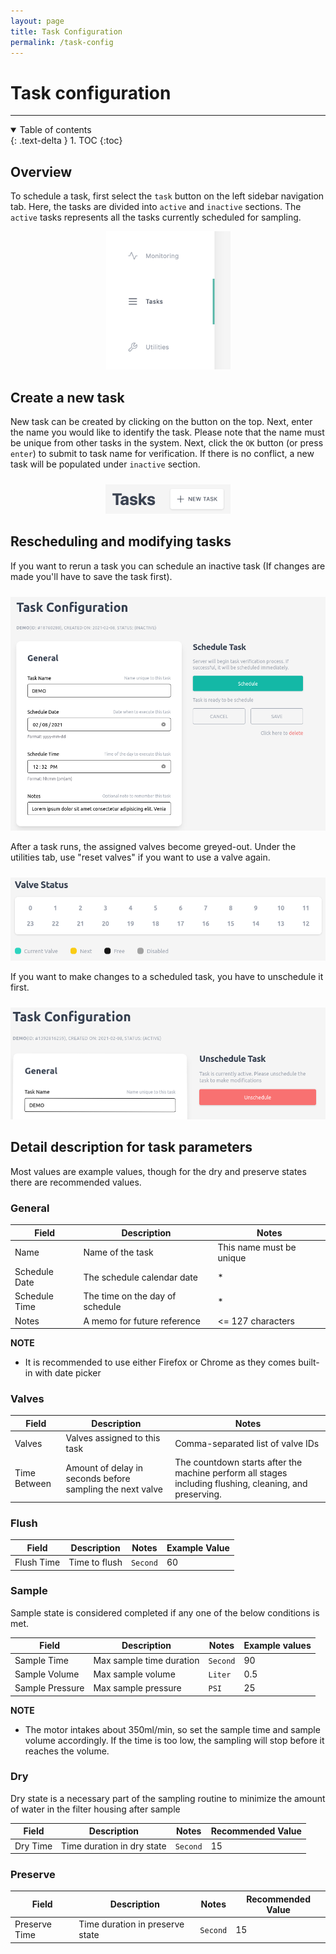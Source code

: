 ```yaml
---
layout: page
title: Task Configuration
permalink: /task-config
---
```


# **Task configuration**

----

<details open markdown="block">
  <summary>
    Table of contents
  </summary>
  {: .text-delta }
1. TOC
{:toc}
</details>

## Overview

To schedule a task, first select the `task` button on the left sidebar navigation tab. Here, the tasks are divided into `active` and `inactive` sections. The `active` tasks represents all the tasks currently scheduled for sampling.

<div align="center">
    <img src="images/task_sidebar.png" width="200px">
</div>

## Create a new task

New task can be created by clicking on the button on the top. Next, enter the name you would like to identify the task. Please note that the name must be unique from other tasks in the system. Next, click the `OK` button (or press `enter`) to submit to task name for verification. If there is no conflict, a new task will be populated under `inactive` section.

<div align="center" style="margin-top: 24px">
    <img src="images/new_task_button.png" width="200px">
</div>

## Rescheduling and modifying tasks

If you want to rerun a task you can schedule an inactive task (If changes are made you'll have to save the task first).

<div align="center" style="margin-top: 24px"> 
    <img src="images/schedule_task.png" alt="Scheduling inactive task">
</div>

 After a task runs, the assigned valves become greyed-out. Under the utilities tab, use "reset valves" if you want to use a valve again.

<div align="center" style="margin-top: 24px"> 
    <img src="images/valve_status.png" alt="Valve status monitoring">
</div>

If you want to make changes to a scheduled task, you have to unschedule it first.

<div align="center" style="margin-top: 24px">
    <img src="images/unschedule_task.png" alt="Scheduling inactive task">
</div>

## Detail description for task parameters

Most values are example values, though for the dry and preserve states there are recommended values.

### General

| Field         | Description                     | Notes                    |
| ------------- | ------------------------------- | ------------------------ |
| Name          | Name of the task                | This name must be unique |
| Schedule Date | The schedule calendar date      | *                        |
| Schedule Time | The time on the day of schedule | *                        |
| Notes         | A memo for future reference     | <= 127 characters        |

**NOTE**

* It is recommended to use either Firefox or Chrome as they comes built-in with date picker

### Valves

| Field        | Description                                               | Notes                                                                                                  |
| ------------ | --------------------------------------------------------- | ------------------------------------------------------------------------------------------------------ |
| Valves       | Valves assigned to this task                              | Comma-separated list of valve IDs                                                                      |
| Time Between | Amount of delay in seconds before sampling the next valve | The countdown starts after the machine perform all stages including flushing, cleaning, and preserving. |

### Flush

| Field      | Description   | Notes    | Example Value  |
| ---------- | ------------- | -------- | -------- |
| Flush Time | Time to flush | `Second` | 60 |

### Sample

Sample state is considered completed if any one of the below conditions is met.

| Field           | Description              | Notes    | Example values |
| --------------- | ------------------------ | -------- | ------------------ |
| Sample Time     | Max sample time duration | `Second` | 90       |
| Sample Volume   | Max sample volume        | `Liter`  | 0.5      |
| Sample Pressure | Max sample pressure      | `PSI`    | 25      |

**NOTE**

* The motor intakes about 350ml/min, so set the sample time and sample volume accordingly. If the time is too low, the sampling will stop before it reaches the volume.

### Dry

Dry state is a necessary part of the sampling routine to minimize the amount of water in the filter housing after sample

| Field    | Description                | Notes    | Recommended Value  |
| -------- | -------------------------- | -------- | -------- |
| Dry Time | Time duration in dry state | `Second` | 15 |

### Preserve

| Field         | Description                     | Notes    | Recommended Value  |
| ------------- | ------------------------------- | -------- | -------- |
| Preserve Time | Time duration in preserve state | `Second` |  15 |